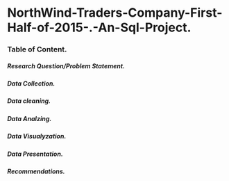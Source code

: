# NorthWind-Traders-Company-First-Half-of-2015-.-An-Sql-Project.
### Table of Content.
#####  Research Question/Problem Statement.
##### Data Collection.
##### Data cleaning.
##### Data Analzing.
##### Data Visualyzation.
##### Data Presentation.
##### Recommendations.
